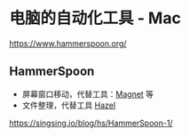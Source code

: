 # 电脑的自动化工具 - Mac

<https://www.hammerspoon.org/>

## HammerSpoon

- 屏幕窗口移动，代替工具：[Magnet](https://apps.apple.com/us/app/magnet/id441258766?mt=12) 等
- 文件整理，代替工具 [Hazel](https://www.noodlesoft.com/)

https://singsing.io/blog/hs/HammerSpoon-1/